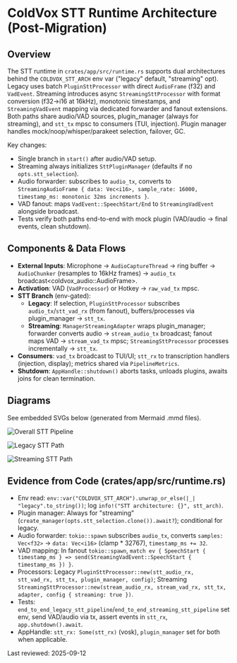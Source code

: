 # ColdVox STT Runtime Architecture (Post-Migration)

## Overview
The STT runtime in `crates/app/src/runtime.rs` supports dual architectures behind the `COLDVOX_STT_ARCH` env var ("legacy" default, "streaming" opt). Legacy uses batch `PluginSttProcessor` with direct `AudioFrame` (f32) and `VadEvent`. Streaming introduces async `StreamingSttProcessor` with format conversion (f32→i16 at 16kHz), monotonic timestamps, and `StreamingVadEvent` mapping via dedicated forwarder and fanout extensions. Both paths share audio/VAD sources, plugin_manager (always for streaming), and `stt_tx` mpsc<TranscriptionEvent> to consumers (TUI, injection). Plugin manager handles mock/noop/whisper/parakeet selection, failover, GC.

Key changes:
- Single branch in `start()` after audio/VAD setup.
- Streaming always initializes `SttPluginManager` (defaults if no `opts.stt_selection`).
- Audio forwarder: subscribes to `audio_tx`, converts to `StreamingAudioFrame { data: Vec<i16>, sample_rate: 16000, timestamp_ms: monotonic 32ms increments }`.
- VAD fanout: maps `VadEvent::SpeechStart/End` to `StreamingVadEvent` alongside broadcast.
- Tests verify both paths end-to-end with mock plugin (VAD/audio → final events, clean shutdown).

## Components & Data Flows
- **External Inputs**: Microphone → `AudioCaptureThread` → ring buffer → `AudioChunker` (resamples to 16kHz frames) → `audio_tx` broadcast<coldvox_audio::AudioFrame>.
- **Activation**: VAD (`VadProcessor`) or Hotkey → `raw_vad_tx` mpsc<VadEvent>.
- **STT Branch** (env-gated):
  - **Legacy**: If selection, `PluginSttProcessor` subscribes `audio_tx`/`stt_vad_rx` (from fanout), buffers/processes via plugin_manager → `stt_tx`.
  - **Streaming**: `ManagerStreamingAdapter` wraps plugin_manager; forwarder converts audio → `stream_audio_tx` broadcast<StreamingAudioFrame>; fanout maps VAD → `stream_vad_tx` mpsc<StreamingVadEvent>; `StreamingSttProcessor` processes incrementally → `stt_tx`.
- **Consumers**: `vad_tx` broadcast to TUI/UI; `stt_rx` to transcription handlers (injection, display); metrics shared via `PipelineMetrics`.
- **Shutdown**: `AppHandle::shutdown()` aborts tasks, unloads plugins, awaits joins for clean termination.

## Diagrams
See embedded SVGs below (generated from Mermaid .mmd files).

![Overall STT Pipeline](stt-overall-pipeline.svg)

![Legacy STT Path](stt-legacy-path.svg)

![Streaming STT Path](stt-streaming-path.svg)

## Evidence from Code (crates/app/src/runtime.rs)
- Env read: `env::var("COLDVOX_STT_ARCH").unwrap_or_else(|_| "legacy".to_string())`; log `info!("STT architecture: {}", stt_arch)`.
- Plugin manager: Always for "streaming" (`create_manager(opts.stt_selection.clone()).await?`); conditional for legacy.
- Audio forwarder: `tokio::spawn` subscribes `audio_tx`, converts `samples: Vec<f32>` → `data: Vec<i16>` (clamp * 32767), `timestamp_ms += 32`.
- VAD mapping: In fanout `tokio::spawn`, `match ev { SpeechStart { timestamp_ms } => send(StreamingVadEvent::SpeechStart { timestamp_ms }) }`.
- Processors: Legacy `PluginSttProcessor::new(stt_audio_rx, stt_vad_rx, stt_tx, plugin_manager, config)`; Streaming `StreamingSttProcessor::new(stream_audio_rx, stream_vad_rx, stt_tx, adapter, config { streaming: true })`.
- Tests: `end_to_end_legacy_stt_pipeline`/`end_to_end_streaming_stt_pipeline` set env, send VAD/audio via tx, assert events in `stt_rx`, `app.shutdown().await`.
- AppHandle: `stt_rx: Some(stt_rx)` (vosk), `plugin_manager` set for both when applicable.

Last reviewed: 2025-09-12